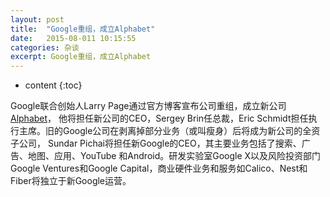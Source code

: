 ```yaml
---
layout: post
title:  "Google重组，成立Alphabet"
date:   2015-08-011 10:15:55
categories: 杂谈
excerpt: Google重组，成立Alphabet
---
```


* content
{:toc}

Google联合创始人Larry Page通过官方博客宣布公司重组，成立新公司 [Alphabet](http://abc.xyz)，
他将担任新公司的CEO，Sergey Brin任总裁，Eric Schmidt担任执行主席。旧的Google公司在剥离掉部分业务（或叫瘦身）后将成为新公司的全资子公司， 
Sundar Pichai将担任新Google的CEO，其主要业务包括了搜索、广告、地图、应用、YouTube 和Android。研发实验室Google X以及风险投资部门Google Ventures和Google Capital，商业硬件业务和服务如Calico、Nest和Fiber将独立于新Google运营。
